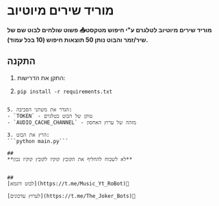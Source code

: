 # מוריד שירים מיוטיוב

**מוריד שירים מיוטיוב לטלגרם ע"י חיפוש מטקסט📥
פשוט שולחים לבוט שם של שיר/זמר והבוט נותן 50 תוצאות חיפוש (10 בכל עמוד).**

## התקנה

1. התקן את הדרישות:
2. ```
   pip install -r requirements.txt
```

5. הגדר את משתני הסביבה:
- `TOKEN` - טוקן של הבוט בטלגרם
- `AUDIO_CACHE_CHANNEL` - מזהה של ערוץ האחסון

3. הרץ את הבוט:
```python main.py```

##
**לא לשכוח להחליף את הקובץ קוקיז לקובץ קוקיז נכון**


## 
[לבוט דוגמא](https://t.me/Music_Yt_RoBot)🤖

[לערוץ עדכונים](https://t.me/The_Joker_Bots)📢
